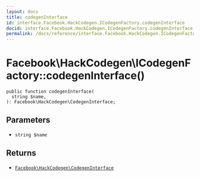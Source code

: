 ```yaml
---
layout: docs
title: codegenInterface
id: interface.Facebook.HackCodegen.ICodegenFactory.codegenInterface
docid: interface.Facebook.HackCodegen.ICodegenFactory.codegenInterface
permalink: /docs/reference/interface.Facebook.HackCodegen.ICodegenFactory.codegenInterface.md
---
```

# Facebook\\HackCodegen\\ICodegenFactory::codegenInterface()




``` Hack
public function codegenInterface(
  string $name,
): Facebook\HackCodegen\CodegenInterface;
```




## Parameters




- ` string $name `




## Returns




+ [` Facebook\HackCodegen\CodegenInterface `](<class.Facebook.HackCodegen.CodegenInterface.md>)